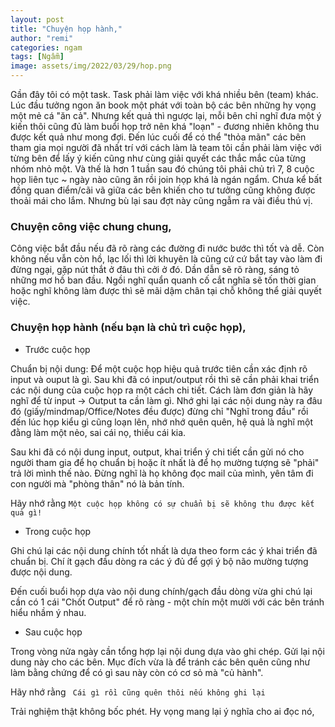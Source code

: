```yaml
---
layout: post
title: "Chuyện họp hành,"
author: "remi"
categories: ngam
tags: [Ngẫm]
image: assets/img/2022/03/29/hop.png
---
```


Gần đây tôi có một task. Task phải làm việc với khá nhiều bên (team) khác. Lúc đầu tưởng ngon ăn book một phát với toàn bộ các bên những hy vọng một mẻ cá "ăn cả". Nhưng kết quả thì ngược lại, mỗi bên chỉ nghĩ đưa một ý kiến thôi cũng đủ làm buổi họp trở nên khá "loạn" - đương nhiên không thu được kết quả như mong đợi. Đến lúc cuối để có thể "thỏa mãn" các bên tham gia mọi người đã nhất trí với cách làm là team tôi cần phải làm việc với từng bên để lấy ý kiến cũng như cùng giải quyết các thắc mắc của từng nhóm nhỏ một. Và thế là hơn 1 tuần sau đó chúng tôi phải chủ trì 7, 8 cuộc họp liên tục ~ ngày nào cũng ăn rồi join họp khá là ngán ngẩm. Chưa kể bất đồng quan điểm/cãi vã giữa các bên khiến cho tư tưởng cũng không được thoải mái cho lắm. Nhưng bù lại sau đợt này cũng ngẫm ra vài điều thú vị.

### Chuyện công việc chung chung,

Công việc bắt đầu nếu đã rõ ràng các đường đi nước bước thì tốt và dễ. Còn không nếu vẫn còn hồ, lạc lối thì lời khuyên là cũng cứ cứ bắt tay vào làm đi đừng ngại, gặp nút thắt ở đâu thì cởi ở đó. Dần dẫn sẽ rõ ràng, sáng tỏ những mơ hồ ban đầu. Ngồi nghĩ quẩn quanh cố cắt nghĩa sẽ tốn thời gian hoặc nghĩ không làm được thì sẽ mãi dậm chân tại chỗ không thể giải quyết việc.

### Chuyện họp hành (nếu bạn là chủ trì cuộc họp),

- Trước cuộc họp

Chuẩn bị nội dung: Để một cuộc họp hiệu quả trước tiên cần xác định rõ input và ouput là gì. Sau khi đã có input/output rồi thì sẽ cần phải khai triển các nội dung của cuộc họp ra một cách chi tiết. Cách làm đơn giản là hãy nghĩ để từ input -> Output ta cần làm gì. Nhớ ghi lại các nội dung này ra đâu đó (giấy/mindmap/Office/Notes đều được) đừng chỉ "Nghĩ trong đầu" rồi đến lúc họp kiểu gì cũng loạn lên, nhớ nhớ quên quên, hệ quả là nghĩ một đằng làm một nẻo, sai cái nọ, thiếu cái kia.

Sau khi đã có nội dung input, output, khai triển ý chi tiết cần gửi nó cho người tham gia để họ chuẩn bị hoặc ít nhất là để họ mường tượng sẽ "phải" trả lời mình thế nào. Đừng nghĩ là họ không đọc mail của mình, yên tâm đi con người mà "phòng thân" nó là bản tính.

Hãy nhớ rằng ```Một cuộc họp không có sự chuẩn bị sẽ không thu được kết quả gì!```

- Trong cuộc họp

Ghi chú lại các nội dung chính tốt nhất là dựa theo form các ý khai triển đã chuẩn bị. Chí ít gạch đầu dòng ra các ý đủ để gợi ý bộ não mường tượng được nội dung. 

Đến cuối buổi họp dựa vào nội dung chính/gạch đầu dòng vừa ghi chú lại cần có 1 cái "Chốt Output" để rõ ràng - một chín một mười với các bên tránh hiểu nhầm ý nhau.

- Sau cuộc họp

Trong vòng nửa ngày cần tổng hợp lại nội dung dựa vào ghi chép. Gửi lại nội dung này cho các bên. Mục đích vừa là để tránh các bên quên cũng như làm bằng chứng để có gì sau này còn có cơ sỏ mà "củ hành".

Hãy nhớ rằng ``` Cái gì rồi cũng quên thôi nếu không ghi lại```

Trải nghiệm thật không bốc phét. Hy vọng mang lại ý nghĩa cho ai đọc nó,

